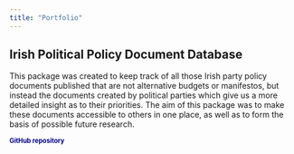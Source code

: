 ```yaml
---
title: "Portfolio"
---
```


## Irish Political Policy Document Database

This package was created to keep track of all those Irish party policy documents published that are not alternative budgets or manifestos, but instead the documents created by political parties which give us a more detailed insight as to their priorities. The aim of this package was to make these documents accessible to others in one place, as well as to form the basis of possible future research.

<p>
  <a href="https://github.com/mcclenjam/IrishPolDoc" style="text-decoration: none; color: #00008B; font-weight: bold; font-size: 0.8em;">GitHub repository</a>
</p>
